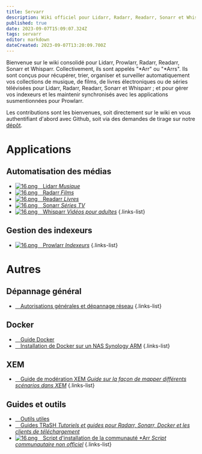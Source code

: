 ```yaml
---
title: Servarr
description: Wiki officiel pour Lidarr, Radarr, Readarr, Sonarr et Whisparr
published: true
date: 2023-09-07T15:09:07.324Z
tags: servarr
editor: markdown
dateCreated: 2023-09-07T13:20:09.700Z
---
```


Bienvenue sur le wiki consolidé pour Lidarr, Prowlarr, Radarr, Readarr, Sonarr et Whisparr. Collectivement, ils sont appelés "\*Arr" ou "\*Arrs". Ils sont conçus pour récupérer, trier, organiser et surveiller automatiquement vos collections de musique, de films, de livres électroniques ou de séries télévisées pour Lidarr, Radarr, Readarr, Sonarr et Whisparr ; et pour gérer vos indexeurs et les maintenir synchronisés avec les applications susmentionnées pour Prowlarr.

Les contributions sont les bienvenues, soit directement sur le wiki en vous authentifiant d'abord avec Github, soit via des demandes de tirage sur notre [dépôt](https://github.com/Servarr/Wiki).

# Applications

## Automatisation des médias

- [![16.png](/assets/lidarr/logos/16.png)&emsp;Lidarr *Musique*](/lidarr)
- [![16.png](/assets/radarr/logos/16.png)&emsp;Radarr *Films*](/radarr)
- [![16.png](/assets/readarr/logos/16.png)&emsp;Readarr *Livres*](/readarr)
- [![16.png](/assets/sonarr/logos/16.png)&emsp;Sonarr *Séries TV*](/sonarr)
- [![16.png](/assets/whisparr/logos/16.png)&emsp;Whisparr *Vidéos pour adultes*](/whisparr)
{.links-list}

## Gestion des indexeurs

- [![16.png](/assets/prowlarr/logos/16.png)&emsp;Prowlarr *Indexeurs*](/prowlarr)
{.links-list}

# Autres

## Dépannage général

- [<i class="far fa-life-ring"></i>&emsp;Autorisations générales et dépannage réseau](/permissions-and-networking)
{.links-list}

## Docker

- [<i class="fab fa-docker"></i>&emsp;Guide Docker](/docker-guide)
- [<i class="fas fa-box-open"></i>&emsp;Installation de Docker sur un NAS Synology ARM](/docker-arm-synology)
{.links-list}

## XEM

- [<i class="fab fa-xing"></i>&emsp;Guide de modération XEM *Guide sur la façon de mapper différents scénarios dans XEM*](/sonarr/xem-guide)
{.links-list}

## Guides et outils

- [<i class="fas fa-tools"></i>&emsp;Outils utiles](/useful-tools)
- [<i class="fas fa-trash-alt"></i>&emsp;Guides TRaSH *Tutoriels et guides pour Radarr, Sonarr, Docker et les clients de téléchargement*](https://trash-guides.info/)
- [![16.png](/assets/servarr/servarr_dark_fav_16.png)&emsp;Script d'installation de la communauté \*Arr *Script communautaire non officiel*](/install-script)
{.links-list}
